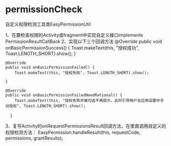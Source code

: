 # permissionCheck
自定义权限检测工具类EasyPermissionUtil

1、在要检查权限的Activity或fragment中实现自定义接口implements PermissionResultCallBack
2、实现以下三个回调方法
    @Override
    public void onBasicPermissionSuccess() {
        Toast.makeText(this, "授权成功", Toast.LENGTH_SHORT).show();
    }

    @Override
    public void onBasicPermissionFailed() {
        Toast.makeText(this, "授权失败", Toast.LENGTH_SHORT).show();

    }

    @Override
    public void onBasicPermissionFailedNeedRational() {
        Toast.makeText(this, "授权失败并被勾选不再提示，此时引导用户去应用设置中手动授权", Toast.LENGTH_SHORT).show();

     }
     
 3、复写Activity的onRequestPermissionsResult回调方法，在里面调用自定义的权限检测方法：
     EasyPermission.handleResult(this, requestCode, permissions, grantResults);
